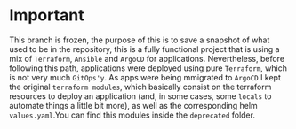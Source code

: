 # Important

This branch is frozen, the purpose of this is to save a snapshot of what used to be in the repository, this is a fully functional project that is using a mix of `Terraform`, `Ansible` and `ArgoCD` for applications. Nevertheless, before following this path, applications were deployed using pure `Terraform`, which is not very much `GitOps'y`. As apps were being mmigrated to `ArgoCD` I kept the original `terraform modules`, which basically consist on the terraform resources to deploy an application (and, in some cases, some `locals` to automate things a little bit more), as well as the corresponding helm `values.yaml`.You can find this modules inside the `deprecated` folder.